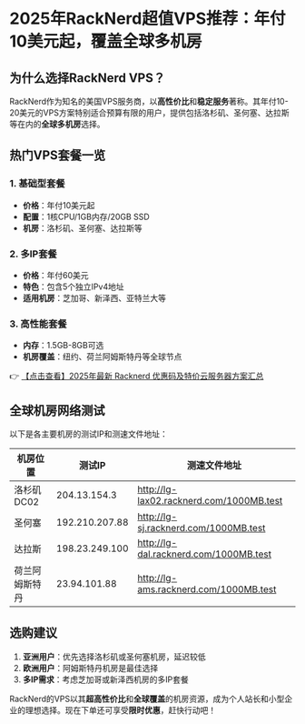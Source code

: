 # 2025年RackNerd超值VPS推荐：年付10美元起，覆盖全球多机房

## 为什么选择RackNerd VPS？
RackNerd作为知名的美国VPS服务商，以**高性价比**和**稳定服务**著称。其年付10-20美元的VPS方案特别适合预算有限的用户，提供包括洛杉矶、圣何塞、达拉斯等在内的**全球多机房**选择。

## 热门VPS套餐一览
### 1. 基础型套餐
- **价格**：年付10美元起
- **配置**：1核CPU/1GB内存/20GB SSD
- **机房**：洛杉矶、圣何塞、达拉斯等

### 2. 多IP套餐
- **价格**：年付60美元
- **特色**：包含5个独立IPv4地址
- **适用机房**：芝加哥、新泽西、亚特兰大等

### 3. 高性能套餐
- **内存**：1.5GB-8GB可选
- **机房覆盖**：纽约、荷兰阿姆斯特丹等全球节点

👉 [【点击查看】2025年最新 Racknerd 优惠码及特价云服务器方案汇总](https://bit.ly/Rack_Nerd)

## 全球机房网络测试
以下是各主要机房的测试IP和测速文件地址：

| 机房位置       | 测试IP         | 测速文件地址                          |
|----------------|----------------|---------------------------------------|
| 洛杉矶DC02     | 204.13.154.3   | http://lg-lax02.racknerd.com/1000MB.test |
| 圣何塞         | 192.210.207.88 | http://lg-sj.racknerd.com/1000MB.test    |
| 达拉斯         | 198.23.249.100 | http://lg-dal.racknerd.com/1000MB.test   |
| 荷兰阿姆斯特丹 | 23.94.101.88   | http://lg-ams.racknerd.com/1000MB.test   |

## 选购建议
1. **亚洲用户**：优先选择洛杉矶或圣何塞机房，延迟较低
2. **欧洲用户**：阿姆斯特丹机房是最佳选择
3. **多IP需求**：考虑芝加哥或新泽西机房的多IP套餐

RackNerd的VPS以其**超高性价比**和**全球覆盖**的机房资源，成为个人站长和小型企业的理想选择。现在下单还可享受**限时优惠**，赶快行动吧！
